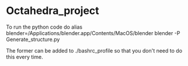 # Octahedra_project

To run the python code do
alias blender=/Applications/blender.app/Contents/MacOS/blender
blender -P Generate_structure.py

The former can be added to ./bashrc_profile so that you don't need to do this every time. 
